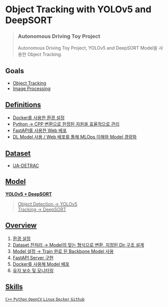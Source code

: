 # Object Tracking with YOLOv5 and DeepSORT

> ### Autonomous Driving Toy Project
> Autonomous Driving Toy Project, YOLOv5 and DeepSORT Model을 사용한 Object Tracking.

## Goals

- <a href = 'https://www.notion.so/Object-Tracking-4c4e43e9500a481099a4c43e934ac2f0'>Object Tracking
- Image Processing

## Definitions

- Docker를 사용한 환경 설정
- Python → CPP 변환으로 한정된 자원을 효율적으로 관리
- FastAPI를 사용한 Web 배포
- DL Model 사용 / Web 배포를 통해 MLOps 이해와 Model 경량화

## Dataset

- UA-DETRAC

## Model

**YOLOv5 + DeepSORT**
> Object Detection → YOLOv5 <br>
> Tracking → DeepSORT

## Overview

1. 환경 설정 
2. Dataset 전처리 → Model의 맞는 형식으로 변환, 지정된 Dir 구조 설계
3. Model 설정 → Train 완료 된 Backbone Model 사용  
4. FastAPI Server 구현
5. Docker를 사용해 Model 배포 
6. 유지 보수 및 모니터링

## Skills

`C++` `Python` `OpenCV` `Linux` `Docker` `Github`
